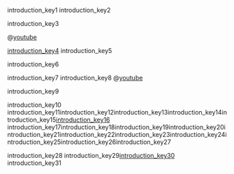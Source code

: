 introduction_key1
introduction_key2


introduction_key3


@[youtube](https://www.youtube.com/watch?v=7IUfRVYew-o)

[introduction_key4](https://www.scrapehero.com/a-beginners-guide-to-web-scraping-part-1-the-basics/)
introduction_key5

introduction_key6



introduction_key7
introduction_key8
@[youtube](https://www.youtube.com/watch?v=eA5MNQ4f1uc)

introduction_key9


introduction_key10
introduction_key11introduction_key12introduction_key13introduction_key14introduction_key15[introduction_key16](https://news.google.com/?hl=en-IN&gl=IN&ceid=IN:en)
introduction_key17introduction_key18introduction_key19introduction_key20introduction_key21introduction_key22introduction_key23introduction_key24introduction_key25introduction_key26introduction_key27

introduction_key28
introduction_key29[introduction_key30](https://www.indeed.co.in/)
introduction_key31